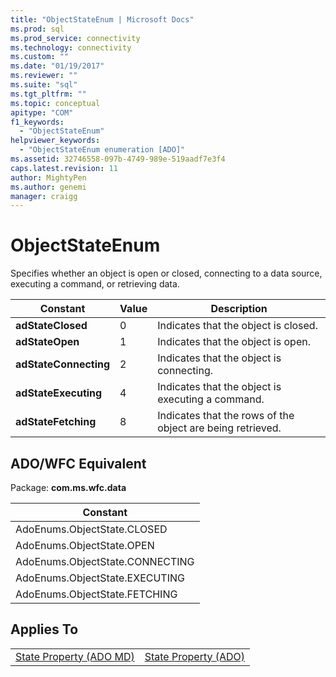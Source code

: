 ```yaml
---
title: "ObjectStateEnum | Microsoft Docs"
ms.prod: sql
ms.prod_service: connectivity
ms.technology: connectivity
ms.custom: ""
ms.date: "01/19/2017"
ms.reviewer: ""
ms.suite: "sql"
ms.tgt_pltfrm: ""
ms.topic: conceptual
apitype: "COM"
f1_keywords: 
  - "ObjectStateEnum"
helpviewer_keywords: 
  - "ObjectStateEnum enumeration [ADO]"
ms.assetid: 32746558-097b-4749-989e-519aadf7e3f4
caps.latest.revision: 11
author: MightyPen
ms.author: genemi
manager: craigg
---
```

# ObjectStateEnum
Specifies whether an object is open or closed, connecting to a data source, executing a command, or retrieving data.  
  
|Constant|Value|Description|  
|--------------|-----------|-----------------|  
|**adStateClosed**|0|Indicates that the object is closed.|  
|**adStateOpen**|1|Indicates that the object is open.|  
|**adStateConnecting**|2|Indicates that the object is connecting.|  
|**adStateExecuting**|4|Indicates that the object is executing a command.|  
|**adStateFetching**|8|Indicates that the rows of the object are being retrieved.|  
  
## ADO/WFC Equivalent  
 Package: **com.ms.wfc.data**  
  
|Constant|  
|--------------|  
|AdoEnums.ObjectState.CLOSED|  
|AdoEnums.ObjectState.OPEN|  
|AdoEnums.ObjectState.CONNECTING|  
|AdoEnums.ObjectState.EXECUTING|  
|AdoEnums.ObjectState.FETCHING|  
  
## Applies To  
  
|||  
|-|-|  
|[State Property (ADO MD)](../../../ado/reference/ado-md-api/state-property-ado-md.md)|[State Property (ADO)](../../../ado/reference/ado-api/state-property-ado.md)|

